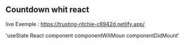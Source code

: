 ## Countdown whit react 

live Exemple : https://trusting-ritchie-c6942d.netlify.app/

'useState
React component
componentWillMoun 
componentDidMount'
